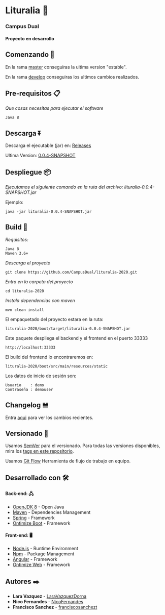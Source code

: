 # Lituralia 📖

### Campus Dual

#### Proyecto en desarrollo

## Comenzando 🚀

En la rama [master](https://github.com/CampusDual/lituralia-2020/tree/master) conseguiras la ultima version "estable".

En la rama [develop](https://github.com/CampusDual/lituralia-2020/tree/develop) conseguiras los ultimos cambios realizados.

## Pre-requisitos 📋

_Que cosas necesitas para ejecutar el software_

```
Java 8
```

## Descarga ⏬

Descarga el ejecutable (jar) en: [Releases](https://github.com/CampusDual/lituralia-2020/releases)

Ultima Version: [0.0.4-SNAPSHOT](https://github.com/CampusDual/lituralia-2020/releases/tag/0.0.4)

## Despliegue 📦

_Ejecutamos el siguiente comando en la ruta del archivo: lituralia-0.0.4-SNAPSHOT.jar_

Ejemplo:

```
java -jar lituralia-0.0.4-SNAPSHOT.jar
```

## Build 🔧

_Requisitos:_

```
Java 8
Maven 3.6+
```
_Descarga el proyecto_

```
git clone https://github.com/CampusDual/lituralia-2020.git
```

_Entra en la carpeta del proyecto_

```
cd lituralia-2020
```

_Instala dependencias con maven_

```
mvn clean install
```

El empaquetado del proyecto estara en la ruta: 

```
lituralia-2020/boot/target/lituralia-0.0.4-SNAPSHOT.jar
```

Este paquete despliega el backend y el frontend en el puerto 33333

```
http://localhost:33333
```

El build del frontend lo encontraremos en:

```
lituralia-2020/boot/src/main/resources/static
```

Los datos de inicio de sesión son:

```
Usuario    : demo
Contraseña : demouser
```

## Changelog 𝌡

Entra [aqui](CHANGELOG.md) para ver los cambios recientes.

## Versionado 📌

Usamos [SemVer](http://semver.org/) para el versionado. Para todas las versiones disponibles, mira los [tags en este repositorio](https://github.com/CampusDual/lituralia-2020/tags/).

Usamos [Git Flow](https://nvie.com/posts/a-successful-git-branching-model/) Herramienta de flujo de trabajo en equipo. 

## Desarrollado con 🛠️

#### Back-end: 🖧

* [OpenJDK 8](https://adoptopenjdk.net/) - Open Java
* [Maven](https://maven.apache.org/) - Dependencies Management
* [Spring](https://spring.io/) - Framework
* [Ontimize Boot](https://github.com/ontimize/basicproject) - Framework

#### Front-end: 🖥

* [Node.js](http://nodejs.org/) - Runtime Environment
* [Npm](https://www.npmjs.com/) - Package Management
* [Angular](https://angular.io/) - Framework
* [Ontimize Web](https://github.com/ontimize/basicproject) - Framework

## Autores ✒️

* **Lara Vazquez** - [LaraVazquezDorna](https://github.com/LaraVazquezDorna)
* **Nico Fernandes** - [NicoFernandes](https://github.com/NicoFernandes)
* **Francisco Sanchez** - [franciscosanchezt](https://github.com/franciscosanchezt)

